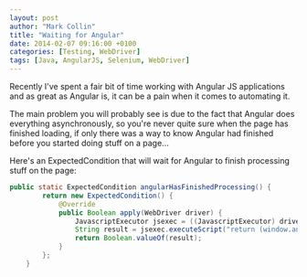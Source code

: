 ```yaml
---
layout: post
author: "Mark Collin"
title: "Waiting for Angular"
date: 2014-02-07 09:16:00 +0100
categories: [Testing, WebDriver] 
tags: [Java, AngularJS, Selenium, WebDriver]
---
```

Recently I've spent a fair bit of time working with Angular JS applications and as great as Angular is, it can be a pain when it comes to automating it.

The main problem you will probably see is due to the fact that Angular does everything asynchronously, so you're never quite sure when the page has finished loading, if only there was a way to know Angular had finished before you started doing stuff on a page...

Here's an ExpectedCondition that will wait for Angular to finish processing stuff on the page:

```java
public static ExpectedCondition angularHasFinishedProcessing() {
        return new ExpectedCondition() {
            @Override
            public Boolean apply(WebDriver driver) {
                JavascriptExecutor jsexec = ((JavascriptExecutor) driver)
                String result = jsexec.executeScript("return (window.angular != null) && (angular.element(document).injector() != null) && (angular.element(document).injector().get('$http').pendingRequests.length === 0)")
                return Boolean.valueOf(result);
            }
        };
    }
```